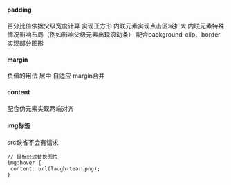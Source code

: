 #### padding
百分比值依据父级宽度计算
实现正方形
内联元素实现点击区域扩大
内联元素特殊情况影响布局（例如影响父级元素出现滚动条）
配合background-clip、border实现部分图形

#### margin
负值的用法
居中
自适应
margin合并

#### content
配合伪元素实现两端对齐

#### img标签
src缺省不会有请求
```
// 鼠标经过替换图片
img:hover {
 content: url(laugh-tear.png);
} 

```